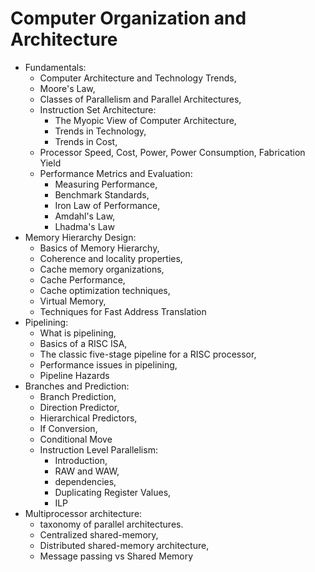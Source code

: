 # Computer Organization and Architecture

- Fundamentals:
    - Computer Architecture and Technology Trends,
    - Moore's Law,
    - Classes of Parallelism and Parallel Architectures,
    - Instruction Set Architecture:
        - The Myopic View of Computer Architecture,
        - Trends in Technology,
        - Trends in Cost,
    - Processor Speed, Cost, Power, Power Consumption, Fabrication Yield
    - Performance Metrics and Evaluation:
        - Measuring Performance,
        - Benchmark Standards,
        - Iron Law of Performance,
        - Amdahl's Law,
        - Lhadma's Law
- Memory Hierarchy Design:
    - Basics of Memory Hierarchy,
    - Coherence and locality properties,
    - Cache memory organizations,
    - Cache Performance,
    - Cache optimization techniques,
    - Virtual Memory,
    - Techniques for Fast Address Translation
- Pipelining:
    - What is pipelining,
    - Basics of a RISC ISA,
    - The classic five-stage pipeline for a RISC processor,
    - Performance issues in pipelining,
    - Pipeline Hazards
- Branches and Prediction:
    - Branch Prediction,
    - Direction Predictor,
    - Hierarchical Predictors,
    - If Conversion,
    - Conditional Move
    - Instruction Level Parallelism:
        - Introduction,
        - RAW and WAW,
        - dependencies,
        - Duplicating Register Values,
        - ILP
- Multiprocessor architecture:
    - taxonomy of parallel architectures.
    - Centralized shared-memory,
    - Distributed shared-memory architecture,
    - Message passing vs Shared Memory
